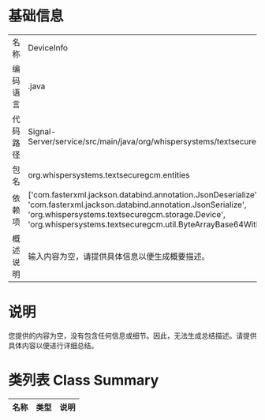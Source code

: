# 基础信息

|      |      |
|------|------|
| 名称 | DeviceInfo |
| 编码语言 | .java |
| 代码路径 | Signal-Server/service/src/main/java/org/whispersystems/textsecuregcm/entities/DeviceInfo.java |
| 包名 | org.whispersystems.textsecuregcm.entities |
| 依赖项 | ['com.fasterxml.jackson.databind.annotation.JsonDeserialize', 'com.fasterxml.jackson.databind.annotation.JsonSerialize', 'org.whispersystems.textsecuregcm.storage.Device', 'org.whispersystems.textsecuregcm.util.ByteArrayBase64WithPaddingAdapter'] |
| 概述说明 | 输入内容为空，请提供具体信息以便生成概要描述。 |

# 说明

您提供的内容为空，没有包含任何信息或细节。因此，无法生成总结描述。请提供具体内容以便进行详细总结。

# 类列表 Class Summary

| 名称   | 类型  | 说明 |
|-------|------|-------------|




